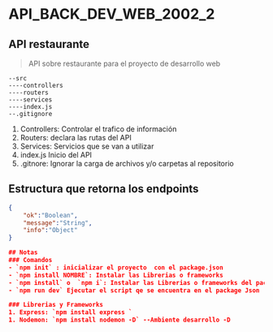 # API_BACK_DEV_WEB_2002_2
## API restaurante
> API sobre restaurante para el proyecto de desarrollo web

```
--src
----controllers
----routers
----services
----index.js
--.gitignore
```
1. Controllers: Controlar el trafico de información
2. Routers: declara las rutas del API
3. Services: Servicios que se van a utilizar 
4. index.js Inicio del API
5. .gitnore: Ignorar la carga de archivos y/o carpetas al repositorio

## Estructura que retorna los endpoints

```json
{
    "ok":"Boolean",
    "message":"String",
    "info":"Object"
}

## Notas
### Comandos
- `npm init` : inicializar el proyecto  con el package.json
- `npm install NOMBRE`: Instalar las Librerias o frameworks
- `npm install` o  `npm i`: Instalar las Librerias o frameworks del package.json
- `npm run dev` Ejecutar el script qe se encuentra en el package Json

### Librerias y Frameworks
1. Express: `npm install express `
1. Nodemon: `npm install nodemon -D` --Ambiente desarrollo -D